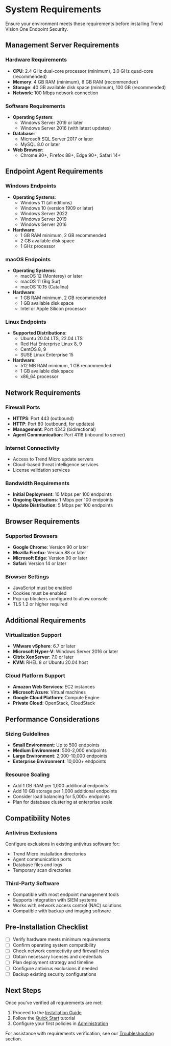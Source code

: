 # System Requirements

Ensure your environment meets these requirements before installing Trend Vision One Endpoint Security.

## Management Server Requirements

### Hardware Requirements
- **CPU**: 2.4 GHz dual-core processor (minimum), 3.0 GHz quad-core (recommended)
- **Memory**: 4 GB RAM (minimum), 8 GB RAM (recommended)
- **Storage**: 40 GB available disk space (minimum), 100 GB (recommended)
- **Network**: 100 Mbps network connection

### Software Requirements
- **Operating System**: 
  - Windows Server 2019 or later
  - Windows Server 2016 (with latest updates)
- **Database**: 
  - Microsoft SQL Server 2017 or later
  - MySQL 8.0 or later
- **Web Browser**: 
  - Chrome 90+, Firefox 88+, Edge 90+, Safari 14+

## Endpoint Agent Requirements

### Windows Endpoints
- **Operating Systems**:
  - Windows 11 (all editions)
  - Windows 10 (version 1909 or later)
  - Windows Server 2022
  - Windows Server 2019
  - Windows Server 2016
- **Hardware**: 
  - 1 GB RAM minimum, 2 GB recommended
  - 2 GB available disk space
  - 1 GHz processor

### macOS Endpoints
- **Operating Systems**:
  - macOS 12 (Monterey) or later
  - macOS 11 (Big Sur)
  - macOS 10.15 (Catalina)
- **Hardware**:
  - 1 GB RAM minimum, 2 GB recommended
  - 1 GB available disk space
  - Intel or Apple Silicon processor

### Linux Endpoints
- **Supported Distributions**:
  - Ubuntu 20.04 LTS, 22.04 LTS
  - Red Hat Enterprise Linux 8, 9
  - CentOS 8, 9
  - SUSE Linux Enterprise 15
- **Hardware**:
  - 512 MB RAM minimum, 1 GB recommended
  - 1 GB available disk space
  - x86_64 processor

## Network Requirements

### Firewall Ports
- **HTTPS**: Port 443 (outbound)
- **HTTP**: Port 80 (outbound, for updates)
- **Management**: Port 4343 (bidirectional)
- **Agent Communication**: Port 4118 (inbound to server)

### Internet Connectivity
- Access to Trend Micro update servers
- Cloud-based threat intelligence services
- License validation services

### Bandwidth Requirements
- **Initial Deployment**: 10 Mbps per 100 endpoints
- **Ongoing Operations**: 1 Mbps per 100 endpoints
- **Update Distribution**: 5 Mbps per 100 endpoints

## Browser Requirements

### Supported Browsers
- **Google Chrome**: Version 90 or later
- **Mozilla Firefox**: Version 88 or later
- **Microsoft Edge**: Version 90 or later
- **Safari**: Version 14 or later

### Browser Settings
- JavaScript must be enabled
- Cookies must be enabled
- Pop-up blockers configured to allow console
- TLS 1.2 or higher required

## Additional Requirements

### Virtualization Support
- **VMware vSphere**: 6.7 or later
- **Microsoft Hyper-V**: Windows Server 2016 or later
- **Citrix XenServer**: 7.0 or later
- **KVM**: RHEL 8 or Ubuntu 20.04 host

### Cloud Platform Support
- **Amazon Web Services**: EC2 instances
- **Microsoft Azure**: Virtual machines
- **Google Cloud Platform**: Compute Engine
- **Private Cloud**: OpenStack, CloudStack

## Performance Considerations

### Sizing Guidelines
- **Small Environment**: Up to 500 endpoints
- **Medium Environment**: 500-2,000 endpoints  
- **Large Environment**: 2,000-10,000 endpoints
- **Enterprise Environment**: 10,000+ endpoints

### Resource Scaling
- Add 1 GB RAM per 1,000 additional endpoints
- Add 10 GB storage per 1,000 additional endpoints
- Consider load balancing for 5,000+ endpoints
- Plan for database clustering at enterprise scale

## Compatibility Notes

### Antivirus Exclusions
Configure exclusions in existing antivirus software for:
- Trend Micro installation directories
- Agent communication ports
- Database files and logs
- Temporary scan directories

### Third-Party Software
- Compatible with most endpoint management tools
- Supports integration with SIEM systems
- Works with network access control (NAC) solutions
- Compatible with backup and imaging software

## Pre-Installation Checklist

- [ ] Verify hardware meets minimum requirements
- [ ] Confirm operating system compatibility
- [ ] Check network connectivity and firewall rules
- [ ] Obtain necessary licenses and credentials
- [ ] Plan deployment strategy and timeline
- [ ] Configure antivirus exclusions if needed
- [ ] Backup existing security configurations

## Next Steps

Once you've verified all requirements are met:
1. Proceed to the [Installation Guide](./installation)
2. Follow the [Quick Start](./quick-start) tutorial
3. Configure your first policies in [Administration](../administration/)

For assistance with requirements verification, see our [Troubleshooting](../troubleshooting/) section.